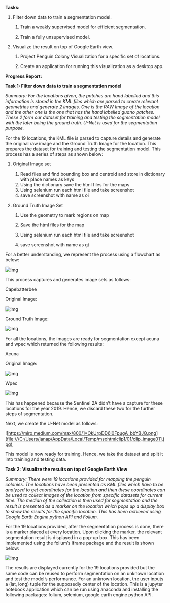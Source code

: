 **Tasks:**

1. Filter down data to train a segmentation model.

   1. Train a weakly supervised model for efficient segmentation.

   2. Train a fully unsupervised model.

2. Visualize the result on top of Google Earth view.

   1. Project Penguin Colony Visualization for a specific set of locations.

   2. Create an application for running this visualization as a desktop app.

**Progress Report:**

**Task 1: Filter down data to train a segmentation model**

*Summary:* *For the locations given, the patches are hand labelled and this information is stored in the KML files which are parsed to create relevant geometries and generate 2 images. One is the RAW Image of the location and the other one is the one that has the hand labelled guano patches. These 2 form our dataset for training and testing the segmentation model with the later being the ground truth. U-Net is used for the segmentation purpose.* 

For the 19 locations, the KML file is parsed to capture details and generate the original raw image and the Ground Truth Image for the location. This prepares the dataset for training and testing the segmentation model. This process has a series of steps as shown below:

 

1. Original Image set
   1. Read files and find bounding box and centroid and store in dictionary with place names as keys
   2. Using the dictionary save the html files for the maps
   3. Using selenium run each html file and take screenshot
   4. save screenshot with name as <location>oi

2. Ground Truth Image Set
   1. Use the geometry to mark regions on map
   2. Save the html files for the map
   3. Using selenium run each html file and take screenshot

   4. save screenshot with name as <location>gt

 

For a better understanding, we represent the process using a flowchart as below:

![img](/flochart.png)

 

This process captures and generates image sets as follows:

 

Capebatterbee

Original Image:

![img](file:///C:/Users/janap/AppData/Local/Temp/msohtmlclip1/01/clip_image003.png)

Ground Truth Image:

![img](file:///C:/Users/janap/AppData/Local/Temp/msohtmlclip1/01/clip_image005.png)

For all the locations, the images are ready for segmentation except acuna and wpec which returned the following results:

 

Acuna

Original Image:

![img](file:///C:/Users/janap/AppData/Local/Temp/msohtmlclip1/01/clip_image007.png)

Wpec

![img](file:///C:/Users/janap/AppData/Local/Temp/msohtmlclip1/01/clip_image009.png)

This has happened because the Sentinel 2A didn’t have a capture for these locations for the year 2019. Hence, we discard these two for the further steps of segmentation. 

Next, we create the U-Net model as follows:

![https://miro.medium.com/max/800/1*OkUrpDD6I0FpugA_bbYBJQ.png](file:///C:/Users/janap/AppData/Local/Temp/msohtmlclip1/01/clip_image011.jpg)

This model is now ready for training. Hence, we take the dataset and split it into training and testing data.

**Task 2:** **Visualize the results on top of Google Earth View** 

*Summary:* *There were 19 locations provided for mapping the penguin colonies. The locations have been presented as KML files which have to be analyzed to get coordinates for the location and then these coordinates can be used to collect images of the location from specific datasets for current time. The median of the collection is then used for segmentation and the result is presented as a marker on the location which pops up a display box to show the results for the specific location. This has been achieved using Google Earth Engine python API and Folium.*

For the 19 locations provided, after the segmentation process is done, there is a marker placed at every location. Upon clicking the marker, the relevant segmentation result is displayed in a pop-up box. This has been implemented using the folium’s Iframe package and the result is shown below:

![img](file:///C:/Users/janap/AppData/Local/Temp/msohtmlclip1/01/clip_image013.jpg)

 

The results are displayed currently for the 19 locations provided but the same code can be reused to perform segmentation on an unknown location and test the model’s performance. For an unknown location, the user inputs a (lat, long) tuple for the supposedly center of the location. This is a jupyter notebook application which can be run using anaconda and installing the following packages: folium, selenium, google earth engine python API.

 

 

 
